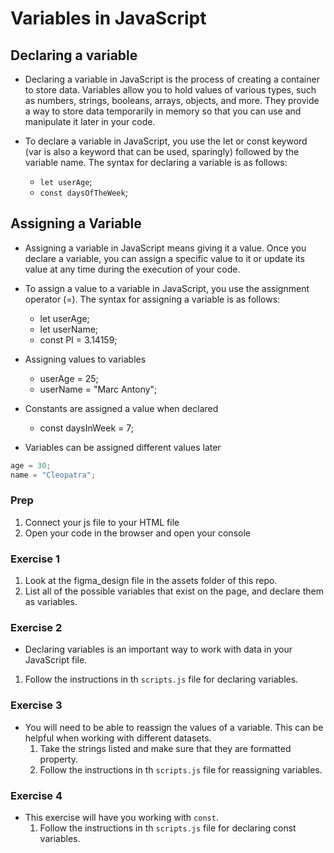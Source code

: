# Variables in JavaScript

## Declaring a variable

- Declaring a variable in JavaScript is the process of creating a container to store data. Variables allow you to hold values of various types, such as numbers, strings, booleans, arrays, objects, and more. They provide a way to store data temporarily in memory so that you can use and manipulate it later in your code.

- To declare a variable in JavaScript, you use the let or const keyword (var is also a keyword that can be used, sparingly) followed by the variable name. The syntax for declaring a variable is as follows:
  - `let userAge`;
  - `const daysOfTheWeek`;

## Assigning a Variable

- Assigning a variable in JavaScript means giving it a value. Once you declare a variable, you can assign a specific value to it or update its value at any time during the execution of your code.

- To assign a value to a variable in JavaScript, you use the assignment operator (=). The syntax for assigning a variable is as follows:

  - let userAge;
  - let userName;
  - const PI = 3.14159;

- Assigning values to variables

  - userAge = 25;
  - userName = "Marc Antony";

- Constants are assigned a value when declared

  - const daysInWeek = 7;

- Variables can be assigned different values later

```javascript
age = 30;
name = "Cleopatra";
```

### Prep

1. Connect your js file to your HTML file
2. Open your code in the browser and open your console

### Exercise 1

1. Look at the figma_design file in the assets folder of this repo.
2. List all of the possible variables that exist on the page, and declare them as variables.

### Exercise 2

- Declaring variables is an important way to work with data in your JavaScript file.

1. Follow the instructions in th `scripts.js` file for declaring variables.

### Exercise 3

- You will need to be able to reassign the values of a variable. This can be helpful when working with different datasets.
  1. Take the strings listed and make sure that they are formatted property.
  2. Follow the instructions in th `scripts.js` file for reassigning variables.

### Exercise 4

- This exercise will have you working with `const`.
  1. Follow the instructions in th `scripts.js` file for declaring const variables.
